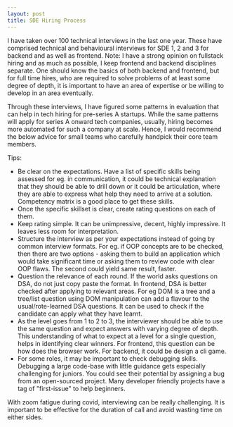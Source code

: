 ```yaml
---
layout: post
title: SDE Hiring Process
---
```



I have taken over 100 technical interviews in the last one year. These have comprised technical and behavioural interviews for SDE 1, 2 and 3 for backend and as well as frontend. Note: I have a strong opinion on fullstack hiring and as much as possible, I keep frontend and backend disciplines separate. One should know the basics of both backend and frontend, but for full time hires, who are required to solve problems of at least some degree of depth, it is important to have an area of expertise or be willing to develop in an area eventually. 

Through these interviews, I have figured some patterns in evaluation that can help in tech hiring for pre-series A startups. While the same patterns will apply for series A onward tech companies, usually, hiring becomes more automated for such a company at scale. Hence, I would recommend the below advice for small teams who carefully handpick their core team members.

Tips:

- Be clear on the expectations. Have a list of specific skills being assessed for eg. in communication, it could be technical explanation that they should be able to drill down or it could be articulation, where they are able to express what help they need to arrive at a solution. Competency matrix is a good place to get these skills. 
- Once the specific skillset is clear, create rating questions on each of them. 
- Keep rating simple. It can be unimpressive, decent, highly impressive. It leaves less room for interpretation. 
- Structure the interview as per your expectations instead of going by common interview formats. For eg. if OOP concepts are to be checked, then there are two options - asking them to build an application which would take significant time or asking them to review code with clear OOP flaws. The second could yield same result, faster.
- Question the relevance of each round. If the world asks questions on DSA, do not just copy paste the format. In frontend, DSA is better checked after applying to relevant areas. For eg DOM is a tree and a tree/list question using DOM manipulation can add a flavour to the usual/rote-learned DSA questions. It can be used to check if the candidate can apply what they have learnt. 
- As the level goes from 1 to 2 to 3, the interviewer should be able to use the same question and expect answers with varying degree of depth. This understanding of what to expect at a level for a single question, helps in identifying clear winners. For frontend, this question can be how does the browser work. For backend, it could be design a cli game. 
- For some roles, it may be important to check debugging skills. Debugging a large code-base with little guidance gets especially challenging for juniors. You could see their potential by assigning a bug from an open-sourced project. Many developer friendly projects have a tag of "first-issue" to help beginners. 



With zoom fatigue during covid, interviewing can be really challenging. It is important to be effective for the duration of call and avoid wasting time on either sides.  



